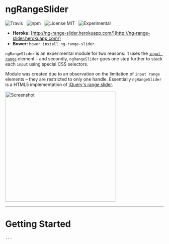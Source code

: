 ngRangeSlider
===================

![Travis](http://img.shields.io/travis/Wildhoney/ngRangeSlider.svg?style=flat)
&nbsp;
![npm](http://img.shields.io/npm/v/ng-range-slider.svg?style=flat)
&nbsp;
![License MIT](http://img.shields.io/badge/License-MIT-lightgrey.svg?style=flat)
&nbsp;
![Experimental](http://img.shields.io/badge/%20!%20%20-experimental-blue.svg?style=flat)

* **Heroku**: [http://ng-range-slider.herokuapp.com/](http://ng-range-slider.herokuapp.com/)
* **Bower:** `bower install ng-range-slider`

`ngRangeSlider` is an experimental module for two reasons: it uses the [`input range`](http://caniuse.com/#search=range) element &ndash; and secondly, `ngRangeSlider` goes one step further to stack each `input` using special CSS selectors.

Module was created due to an observation on the limitation of `input range` elements &ndash; they are restricted to only one handle. Essentially `ngRangeSlider` is a HTML5 implementation of [jQuery's range slider](http://jqueryui.com/slider/#range).

<img src="http://i.imgur.com/MlXBnBx.png" alt="Screenshot" width="350" />

---

# Getting Started

`...`

